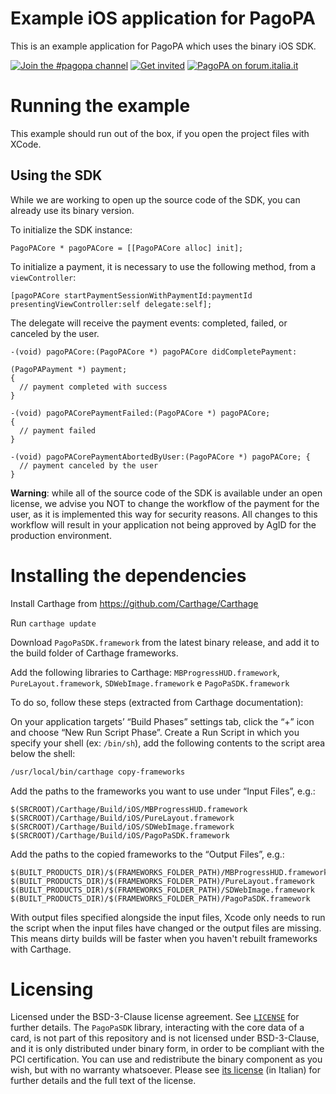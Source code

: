 # Example iOS application for PagoPA

This is an example application for PagoPA which uses the binary iOS SDK.

[![Join the #pagopa channel](https://img.shields.io/badge/Slack%20channel-%23pagopa-blue.svg?logo=slack)](https://developersitalia.slack.com/messages/C8HC6FVE0)
[![Get invited](https://slack.developers.italia.it/badge.svg)](https://slack.developers.italia.it/)
[![PagoPA on forum.italia.it](https://img.shields.io/badge/Forum-PagoPA-blue.svg)](https://forum.italia.it/c/pagopa)

# Running the example

This example should run out of the box, if you open the project files with XCode.


## Using the SDK

While we are working to open up the source code of the SDK, you can already use its binary version.

To initialize the SDK instance:

```.objc
PagoPACore * pagoPACore = [[PagoPACore alloc] init];
```

To initialize a payment, it is necessary to use the following method, from a `viewController`:

```.objc
[pagoPACore startPaymentSessionWithPaymentId:paymentId presentingViewController:self delegate:self];
```

The delegate will receive the payment events: completed, failed, or canceled by the user.

```.objc
-(void) pagoPACore:(PagoPACore *) pagoPACore didCompletePayment:

(PagoPAPayment *) payment;
{
  // payment completed with success
}

-(void) pagoPACorePaymentFailed:(PagoPACore *) pagoPACore;
{
  // payment failed
}

-(void) pagoPACorePaymentAbortedByUser:(PagoPACore *) pagoPACore; {
  // payment canceled by the user
}
```

**Warning**: while all of the source code of the SDK is available under an open license, we advise you NOT to change the workflow of the payment for the user, as it is implemented this way for security reasons. All changes to this workflow will result in your application not being approved by AgID for the production environment.

# Installing the dependencies

Install Carthage from https://github.com/Carthage/Carthage

Run `carthage update`

Download `PagoPaSDK.framework` from the latest binary release, and add it to the build folder of Carthage frameworks.

Add the following libraries to Carthage: `MBProgressHUD.framework`, `PureLayout.framework`, `SDWebImage.framework` e `PagoPaSDK.framework`

To do so, follow these steps (extracted from Carthage documentation):

On your application targets’ “Build Phases” settings tab, click the “+” icon and choose “New Run Script Phase”. Create a Run Script in which you specify your shell (ex: `/bin/sh`), add the following contents to the script area below the shell:

```.bash
/usr/local/bin/carthage copy-frameworks
```

Add the paths to the frameworks you want to use under “Input Files”, e.g.:

```
$(SRCROOT)/Carthage/Build/iOS/MBProgressHUD.framework
$(SRCROOT)/Carthage/Build/iOS/PureLayout.framework
$(SRCROOT)/Carthage/Build/iOS/SDWebImage.framework
$(SRCROOT)/Carthage/Build/iOS/PagoPaSDK.framework
```

Add the paths to the copied frameworks to the “Output Files”, e.g.:

```
$(BUILT_PRODUCTS_DIR)/$(FRAMEWORKS_FOLDER_PATH)/MBProgressHUD.framework
$(BUILT_PRODUCTS_DIR)/$(FRAMEWORKS_FOLDER_PATH)/PureLayout.framework
$(BUILT_PRODUCTS_DIR)/$(FRAMEWORKS_FOLDER_PATH)/SDWebImage.framework
$(BUILT_PRODUCTS_DIR)/$(FRAMEWORKS_FOLDER_PATH)/PagoPaSDK.framework
```

With output files specified alongside the input files, Xcode only needs to run the script when the input files have changed or the output files are missing. This means dirty builds will be faster when you haven't rebuilt frameworks with Carthage.

# Licensing

Licensed under the BSD-3-Clause license agreement. See [`LICENSE`](LICENSE) for further details.
The `PagoPaSDK` library, interacting with the core data of a card, is not part of this repository and is not licensed under BSD-3-Clause, and it is only distributed under binary form, in order to be compliant with the PCI certification. You can use and redistribute the binary component as you wish, but with no warranty whatsoever. Please see [its license](PagoPaSDK_LICENSE) (in Italian) for further details and the full text of the license.
